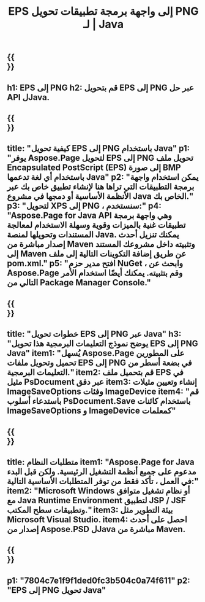 ﻿---
translation: true
template: /_templates/_conversion-child-java.md
title: EPS إلى واجهة برمجة تطبيقات تحويل PNG لـ | Java
url: /java/conversion/eps-to-png/
description: نموذج كود تحويل Java لتنسيق EPS إلى ملف PNG. استخدم رمز المثال هذا لتحويل EPS إلى PNG داخل أي تطبيق يستند إلى Web أو Desktop Java.
informat: EPS
outformat: PNG
otherformats: XPS PS
---

{{<section banner>}}
---
h1: EPS إلى PNG
h2: قم بتحويل EPS إلى PNG عبر حل API لJava.
---

{{<section overview>}}
---
title: "كيفية تحويل EPS إلى PNG باستخدام Java"
p1: "يوفر Aspose.Page لتحويل EPS إلى PNG تحويل ملف Encapsulated PostScript (EPS) إلى صورة BMP باستخدام أي لغة تدعمها Java"
p2: "يمكن استخدام واجهة برمجة التطبيقات التي تراها هنا لإنشاء تطبيق خاص بك عبر الأنظمة الأساسية أو دمجها في مشروع Java الخاص بك."
p3: "لتحويل XPS إلى PNG ، سنستخدم:"
p4: "Aspose.Page for Java API وهي واجهة برمجة تطبيقات غنية بالميزات وقوية وسهلة الاستخدام لمعالجة المستندات وتحويلها لمنصة Java. يمكنك تنزيل أحدث إصدار مباشرة من Maven وتثبيته داخل مشروعك المستند إلى Maven عن طريق إضافة التكوينات التالية إلى ملف pom.xml."
p5: "افتح مدير حزم NuGet ، وابحث عن Aspose.Page وقم بتثبيته. يمكنك أيضًا استخدام الأمر التالي من Package Manager Console."
---

{{<section feature1>}}
---
title: "خطوات تحويل EPS إلى PNG عبر Java"
h3: "يوضح نموذج التعليمات البرمجية هذا تحويل EPS إلى PNG Java"
item1: "يُسهل Aspose.Page على المطورين تحميل وتحويل ملفات EPS إلى PNG في بضعة أسطر من التعليمات البرمجية."
item2: قم بتحميل ملف EPS في مثيل PsDocument عبر دفق
item3: إنشاء وتعيين مثيلات ImageSaveOptions وفئات ImageDevice
item4: "قم باستدعاء أسلوب PsDocument.Save باستخدام كائنات ImageSaveOptions و ImageDevice كمعلمات"
---

{{<section feature2>}}
---
title: متطلبات النظام
item1: "Aspose.Page for Java مدعوم على جميع أنظمة التشغيل الرئيسية. ولكن قبل البدء في العمل ، تأكد فقط من توفر المتطلبات الأساسية التالية:"
item2: "Microsoft Windows أو نظام تشغيل متوافق مع Java Runtime Environment لتطبيق JSP / JSF وتطبيقات سطح المكتب."
item3: بيئة التطوير مثل Microsoft Visual Studio.
item4: احصل على أحدث إصدار من Aspose.PSD لJava مباشرة من Maven.
---

{{<section gist>}}
---
p1: "7804c7e1f9f1ded0fc3b504c0a74f611"
p2: "EPS إلى PNG تحويل Java"
---
